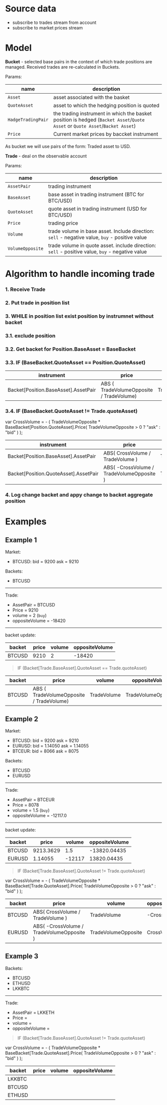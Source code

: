 # Source data

* subscribe to trades stream from account
* subscribe to market prices stream

# Model

**Bucket** - selected base pairs in the context of which trade positions are managed.
Received trades are re-calculated in Buckets.

Params:

| name | description |
| ---- | ----------- |
| `Asset` | asset associated with the basket |
| `QuoteAsset` | asset to which the hedging position is quoted |
| `HadgeTradingPair` | the trading instrument in which the basket position is hedged (`Backet Asset`/`Quote Asset` or `Quote Asset`/`Backet Asset`) |
| `Price` | Current market prices by baccket instrument |

As bucket we will use pairs of the form: Traded asset to USD.

**Trade** - deal on the observable account

Params:

| name | description |
| ---- | ----------- |
| `AssetPair` | trading instrument |
| `BaseAsset` | base asset in trading instrument (BTC for BTC/USD)  |
| `QuoteAsset` | quote asset in trading instrument (USD for BTC/USD) |
| `Price` | trading price |
| `Volume` | trade volume in base asset. Include direction: `sell` - negative value, `buy` - positive value |
| `VolumeOpposite` | trade volume in quote asset. include direction: `sell` - positive value, `buy` - negative value |

# Algorithm to handle incoming trade

### 1. Receive Trade

### 2. Put trade in position list

### 3. WHILE in position list exist position by instrumnet without backet

### 3.1. exclude position

### 3.2. Get backet for **Position.BaseAsset** = BaseBacket

### 3.3. IF (BaseBacket.QuoteAsset == Position.QuoteAsset)

| instrument | price | volume | oppositeVolume |
| ------ | ----- | ------ | -------------- |
| Backet[Position.BaseAsset].AssetPair | ABS ( TradeVolumeOpposite / TradeVolume) | TradeVolume | TradeVolumeOpposite |

### 3.4. IF (BaseBacket.QuoteAsset != Trade.quoteAsset)

var CrossVolume = - ( TradeVolumeOpposite * BaseBacket[Position.QuoteAsset].Price( TradeVolumeOpposite > 0 ? "ask" : "bid" ) );

| instrument | price | volume | oppositeVolume |
| ------ | ----- | ------ | -------------- |
| Backet[Position.BaseAsset].AssetPair | ABS( CrossVolume / TradeVolume ) | TradeVolume | -CrossVolume |
| Backet[Position.QuoteAsset].AssetPair | ABS( -CrossVolume / TradeVolumeOpposite ) | TradeVolumeOpposite | CrossVolume |

### 4. Log change backet and appy change to backet aggregate position



# Examples

## Example 1

Market:

* BTCUSD: bid = 9200 ask = 9210

Backets:

* BTCUSD

---

Trade:

* AssetPair = BTCUSD
* Price = 9210
* volume = 2 (`buy`)
* oppositeVolume = -18420

---

backet update:

| backet | price | volume | oppositeVolume |
| ------ | ----- | ------ | -------------- |
| BTCUSD | 9210 | 2 | -18420 |


> IF (Backet[Trade.BaseAsset].QuoteAsset == Trade.quoteAsset)

| backet | price | volume | oppositeVolume |
| ------ | ----- | ------ | -------------- |
| BTCUSD | ABS ( TradeVolumeOpposite / TradeVolume) | TradeVolume | TradeVolumeOpposite |


## Example 2

Market:

* BTCUSD: bid = 9200 ask = 9210
* EURUSD: bid = 1.14050 ask = 1.14055
* BTCEUR: bid = 8066 ask = 8075

Backets:

* BTCUSD
* EURUSD

---

Trade:

* AssetPair = BTCEUR
* Price = 8078
* volume = 1.5 (`buy`)
* oppositeVolume = -12117.0

---

backet update:

| backet | price | volume | oppositeVolume |
| ------ | ----- | ------ | -------------- |
| BTCUSD | 9213.3629 | 1.5 | -13820.04435 |
| EURUSD | 1.14055 | -12117 | 13820.04435 |


> IF (Backet[Trade.BaseAsset].QuoteAsset != Trade.quoteAsset)

var CrossVolume = - ( TradeVolumeOpposite * BaseBacket[Trade.QuoteAsset].Price( TradeVolumeOpposite > 0 ? "ask" : "bid" ) );

| backet | price | volume | oppositeVolume |
| ------ | ----- | ------ | -------------- |
| BTCUSD | ABS( CrossVolume / TradeVolume ) | TradeVolume | -CrossVolume |
| EURUSD | ABS( -CrossVolume / TradeVolumeOpposite ) | TradeVolumeOpposite | CrossVolume |




## Example 3

Backets:

* BTCUSD
* ETHUSD
* LKKBTC

---

Trade:

* AssetPair = LKKETH
* Price = 
* volume = 
* oppositeVolume = 


> IF (Backet[Trade.BaseAsset].QuoteAsset != Trade.quoteAsset)

var CrossVolume = - ( TradeVolumeOpposite * BaseBacket[Trade.QuoteAsset].Price( TradeVolumeOpposite > 0 ? "ask" : "bid" ) );

| backet | price | volume | oppositeVolume |
| ------ | ----- | ------ | -------------- |
| LKKBTC | | | |
| BTCUSD | | | |
| ETHUSD | | | |







